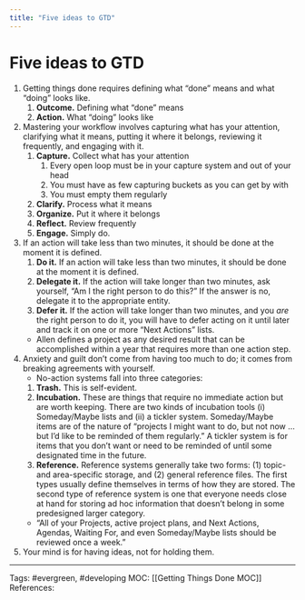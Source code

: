 ```yaml
---
title: "Five ideas to GTD"
---
```

# Five ideas to GTD

1.  Getting things done requires defining what “done” means and what “doing” looks like.
	1. **Outcome.** Defining what “done” means
	2.  **Action.** What “doing” looks like
2.  Mastering your workflow involves capturing what has your attention, clarifying what it means, putting it where it belongs, reviewing it frequently, and engaging with it.
	1.  **Capture.** Collect what has your attention
		1.  Every open loop must be in your capture system and out of your head
		2.  You must have as few capturing buckets as you can get by with
		3.  You must empty them regularly	
	2.  **Clarify.** Process what it means
	3.  **Organize.** Put it where it belongs
	4.  **Reflect.** Review frequently
	5.  **Engage.** Simply do.
3.  If an action will take less than two minutes, it should be done at the moment it is defined.
	1.  **Do it.** If an action will take less than two minutes, it should be done at the moment it is defined.
	2.  **Delegate it.** If the action will take longer than two minutes, ask yourself, “Am I the right person to do this?” If the answer is no, delegate it to the appropriate entity.
	3.  **Defer it.** If the action will take longer than two minutes, and you _are_ the right person to do it, you will have to defer acting on it until later and track it on one or more “Next Actions” lists.
	- Allen defines a project as any desired result that can be accomplished within a year that requires more than one action step.
4.  Anxiety and guilt don’t come from having too much to do; it comes from breaking agreements with yourself.
	- No-action systems fall into three categories:
	1. **Trash.** This is self-evident.
	2. **Incubation.** These are things that require no immediate action but are worth keeping. There are two kinds of incubation tools (i) Someday/Maybe lists and (ii) a tickler system. Someday/Maybe items are of the nature of “projects I might want to do, but not now … but I’d like to be reminded of them regularly.” A tickler system is for items that you don’t want or need to be reminded of until some designated time in the future.
	3. **Reference.** Reference systems generally take two forms: (1) topic- and area-specific storage, and (2) general reference files. The first types usually define themselves in terms of how they are stored. The second type of reference system is one that everyone needs close at hand for storing ad hoc information that doesn’t belong in some predesigned larger category.
	-  “All of your Projects, active project plans, and Next Actions, Agendas, Waiting For, and even Someday/Maybe lists should be reviewed once a week.”
5.  Your mind is for having ideas, not for holding them.

---
Tags: #evergreen, #developing 
MOC: [[Getting Things Done MOC]]
References:
